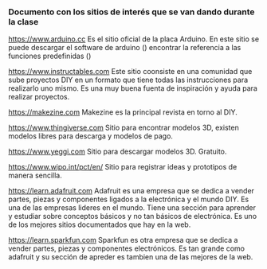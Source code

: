 ### Documento con los sitios de interés que se van dando durante la clase

https://www.arduino.cc
Es el sitio oficial de la placa Arduino. En este sitio se puede descargar el software de arduino () encontrar la referencia a las funciones predefinidas ()



https://www.instructables.com
Este sitio coonsiste en una comunidad que sube proyectos DIY en un formato que tiene todas las instrucciones para realizarlo uno mismo. Es una muy buena fuenta de inspiración y ayuda para realizar proyectos.

https://makezine.com
Makezine es la principal revista en torno al DIY.

https://www.thingiverse.com
Sitio para encontrar modelos 3D, existen modelos libres para descarga y modelos de pago.

https://www.yeggi.com
Sitio para descargar modelos 3D. Gratuito.

https://www.wipo.int/pct/en/
Sitio para registrar ideas y prototipos de manera sencilla.

https://learn.adafruit.com
Adafruit es una empresa que se dedica a vender partes, piezas y componentes ligados a la electrónica y el mundo DIY. Es una de las empresas lideres en el mundo.
Tiene una sección para aprender y estudiar sobre conceptos básicos y no tan básicos de electrónica. Es uno de los mejores sitios documentados que hay en la web.

https://learn.sparkfun.com
Sparkfun es otra empresa que se dedica a vender partes, piezas y componentes electrónicos. Es tan grande como adafruit y su sección de apreder es tambien una de las mejores de la web.


